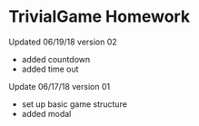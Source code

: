 # TrivialGame Homework

Updated 06/19/18 version 02
- added countdown
- added time out

Update 06/17/18 version 01
- set up basic game structure
- added modal